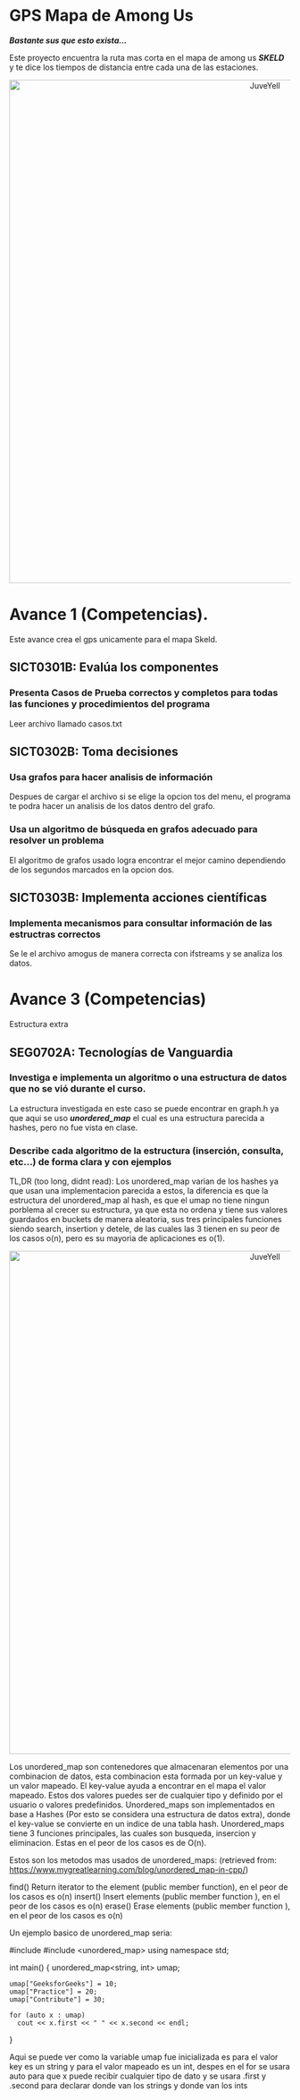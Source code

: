 # GPS Mapa de Among Us
***Bastante sus que esto exista...*** 

Este proyecto encuentra la ruta mas corta en el mapa de among us ***SKELD*** y te dice los tiempos de distancia entre cada una de las estaciones.

<div>
<p style = 'text-align:center;'>
<img src="https://static1-es.millenium.gg/articles/5/27/32/5/@/125848-fuente-mooseknuckle-king-en-reddit-full-1.jpg" alt="JuveYell" width="900px">
</p>
</div>

# Avance 1 (Competencias).
Este avance crea el gps unicamente para el mapa Skeld.

## SICT0301B: Evalúa los componentes
### Presenta Casos de Prueba correctos y completos para todas las funciones y procedimientos del programa
Leer archivo llamado casos.txt

## SICT0302B: Toma decisiones 
### Usa grafos para hacer analisis de información
Despues de cargar el archivo si se elige la opcion tos del menu, el programa te podra hacer un analisis de los datos dentro del grafo.
### Usa un algoritmo de búsqueda en grafos adecuado para resolver un problema
El algoritmo de grafos usado logra encontrar el mejor camino dependiendo de los segundos marcados en la opcion dos.

## SICT0303B: Implementa acciones científicas
### Implementa mecanismos para consultar información de las estructras correctos
Se le el archivo amogus de manera correcta con ifstreams y se analiza los datos.

# Avance 3 (Competencias)
Estructura extra

## SEG0702A: Tecnologías de Vanguardia
### Investiga e implementa un algoritmo o una estructura de datos que no se vió durante el curso.
La estructura investigada en este caso se puede encontrar en graph.h ya que aqui se uso ***unordered_map*** el cual es una estructura parecida a hashes, pero no fue vista en clase.

### Describe cada algoritmo de la estructura (inserción, consulta, etc...) de forma clara y con ejemplos

TL,DR (too long, didnt read): Los unordered_map varian de los hashes ya que usan una implementacion parecida a estos, la diferencia es que la estructura del unordered_map al 
hash, es que el umap no tiene ningun porblema al crecer su estructura, ya que esta no ordena y tiene sus valores guardados en buckets de manera aleatoria, sus tres principales 
funciones siendo search, insertion y detele, de las cuales las 3 tienen en su peor de los casos o(n), pero es su mayoria de aplicaciones es o(1).

<div>
<p style = 'text-align:center;'>
<img src="https://miro.medium.com/max/2400/1*-BjbJwNd34nP6OYk2TbCdw.png" alt="JuveYell" width="900px">
</p>
</div>

Los unordered_map son contenedores que almacenaran elementos por una combinacion de datos, esta combinacion esta formada por un key-value y un valor mapeado. El key-value ayuda 
a encontrar en el mapa el valor mapeado. Estos dos valores puedes ser de cualquier tipo y definido por el usuario o valores predefinidos.
Unordered_maps son implementados en base a Hashes (Por esto se considera una estructura de datos extra), donde el key-value se convierte en un indice de una tabla hash.
Unordered_maps tiene 3 funciones principales, las cuales son busqueda, insercion y eliminacion. Estas en el peor de los casos es de O(n).

Estos son los metodos mas usados de unordered_maps: (retrieved from: https://www.mygreatlearning.com/blog/unordered_map-in-cpp/)

find() Return iterator to the element (public member function), en el peor de los casos es o(n)
insert() Insert elements (public member function ), en el peor de los casos es o(n)
erase() Erase elements (public member function ), en el peor de los casos es o(n)

Un ejemplo basico de unordered_map seria:

#include <iostream>
#include <unordered_map>
using namespace std;
 
int main()
{
    unordered_map<string, int> umap;
 
    umap["GeeksforGeeks"] = 10;
    umap["Practice"] = 20;
    umap["Contribute"] = 30;
 
    for (auto x : umap)
      cout << x.first << " " << x.second << endl;
 
}

Aqui se puede ver como la variable umap fue inicializada es para el valor key es un string y para el valor mapeado es un int, despes en el for se usara auto para que x puede 
recibir cualquier tipo de dato y se usara .first y .second para declarar donde van los strings y donde van los ints
